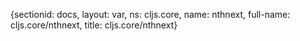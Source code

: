 {sectionid: docs, layout: var, ns: cljs.core, name: nthnext, full-name: cljs.core/nthnext,
  title: cljs.core/nthnext}
